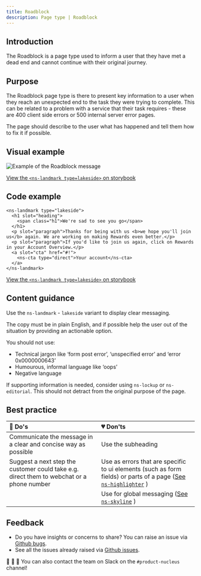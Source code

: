 ```yaml
---
title: Roadblock
description: Page type | Roadblock
---
```


## Introduction

The Roadblock is a page type used to inform a user that they have met a dead end and cannot continue with their original journey.

## Purpose

The Roadblock page type is there to present key information to a user when they reach an unexpected end to the task they were trying to complete. This can be related to a problem with a service that their task requires - these are 400 client side errors or 500 internal server error pages.

The page should describe to the user what has happened and tell them how to fix it if possible.

## Visual example

![Example of the Roadblock message](https://user-images.githubusercontent.com/7914977/105865790-2bb27100-5feb-11eb-8a4b-293970a64514.png)

[View the `<ns-landmark type=lakeside>` on storybook](https://www.britishgas.co.uk/nucleus/demo/index.html?path=/story/ns-landmark--lakeside)

## Code example

```markup
<ns-landmark type="lakeside">
  <h1 slot="heading">
    <span class="h1">We're sad to see you go</span>
  </h1>
  <p slot="paragraph">Thanks for being with us <b>we hope you'll join us</b> again. We are working on making Rewards even better.</p>
  <p slot="paragraph">If you'd like to join us again, click on Rewards in your Account Overview.</p>
  <a slot="cta" href="#!">
    <ns-cta type="direct">Your account</ns-cta>
  </a>
</ns-landmark>
```
[View the `<ns-landmark type=lakeside>` on storybook](https://www.britishgas.co.uk/nucleus/demo/index.html?path=/story/ns-landmark--lakeside)

## Content guidance

Use the `ns-landmark` - `lakeside` variant to display clear messaging.

The copy must be in plain English, and if possible help the user out of the situation by providing an actionable option.

You should not use:

- Technical jargon like ‘form post error’, ‘unspecified error’ and ‘error 0x0000000643’
- Humourous, informal language like ‘oops’
- Negative language

If supporting information is needed, consider using `ns-lockup` or `ns-editorial`. This should not detract from the original purpose of the page.

## Best practice

| 💚 Do's | 💔 Don'ts |
| :---  | :---  |
| Communicate the message in a clear and concise way as possible | Use the subheading |
| Suggest a next step the customer could take e.g. direct them to webchat or a phone number | Use as errors that are specific to ui elements (such as form fields) or parts of a page ([See `ns-highlighter`](components/ns-highlighter.md) ) |
|  | Use for global messaging ([See `ns-skyline`](components/ns-skyline.md) ) |

## Feedback

* Do you have insights or concerns to share? You can raise an issue via [Github bugs](https://github.com/ConnectedHomes/nucleus/issues/new?assignees=&labels=Bug&template=a--bug-report.md&title=[bug]%20[page-type-roadblock]).
* See all the issues already raised via [Github issues](https://github.com/connectedHomes/nucleus/issues?utf8=%E2%9C%93&q=is%3Aopen+is%3Aissue+label%3ABug+[page-type-roadblock]).

💩 🎉 🦄 You can also contact the team on Slack on the `#product-nucleus` channel!
